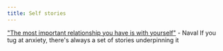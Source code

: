 ```yaml
---
title: Self stories
---
```

["The most important relationship you have is with yourself"](https://x.com/tferriss/status/1316792552960524289) - Naval
If you tug at anxiety, there's always a set of stories underpinning it